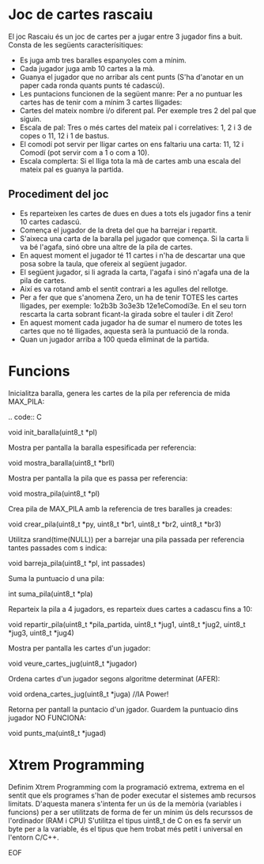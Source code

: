 Joc de cartes rascaiu
=====================

El joc Rascaiu és un joc de cartes per a jugar entre 3 jugador fins a buit. Consta de les següents caracterísitiques:
* Es juga amb tres baralles espanyoles com a mínim.
* Cada jugador juga amb 10 cartes a la mà.
* Guanya el jugador que no arribar als cent punts (S'ha d'anotar en un paper cada ronda quants punts té cadascú).
* Les puntacions funcionen de la següent manre: Per a no puntuar les cartes has de tenir com a mínim 3 cartes lligades:
 * Cartes del mateix nombre i/o diferent pal. Per exemple tres 2 del pal que siguin.
 * Escala de pal: Tres o més cartes del mateix pal i correlatives: 1, 2 i 3 de copes o 11, 12 i 1 de bastus.
 * El comodí pot servir per lligar cartes on ens faltariu una carta: 11, 12 i Comodí (pot servir com a 1 o com a 10).
 * Escala complerta: Si el lliga tota la mà de cartes amb una escala del mateix pal es guanya la partida.

Procediment del joc
-------------------

* Es reparteixen les cartes de dues en dues a tots els jugador fins a tenir 10 cartes cadascú.
* Comença el jugador de la dreta del que ha barrejar i repartit.
* S'aixeca una carta de la baralla pel jugador que comença. Si la carta li va bé l'agafa, sinó obre una altre de la pila de cartes.
* En aquest moment el jugador té 11 cartes i n'ha de descartar una que posa sobre la taula, que ofereix al següent jugador.
* El següent jugador, si li agrada la carta, l'agafa i sinó n'agafa una de la pila de cartes.
* Així es va rotand amb el sentit contrari a les agulles del rellotge.
* Per a fer que que s'anomena Zero, un ha de tenir TOTES les cartes lligades, per exemple: 1o2b3b 3o3e3b 12e1eComodí3e. En el seu torn rescarta la carta sobrant ficant-la girada sobre el tauler i dit Zero!
* En aquest moment cada jugador ha de sumar el numero de totes les cartes que no té lligades, aquesta serà la puntuació de la ronda.
* Quan un jugador arriba a 100 queda eliminat de la partida.


Funcions
========

Inicialitza baralla, genera les cartes de la pila per referencia de mida MAX_PILA:

.. code:: C

 void init_baralla(uint8_t *pl)

Mostra per pantalla la baralla espesificada per referencia:

void mostra_baralla(uint8_t *brll)

Mostra per pantalla la pila que es passa per referencia:

void mostra_pila(uint8_t *pl)

Crea pila de MAX_PILA amb la referencia de tres baralles ja creades:

void crear_pila(uint8_t *py, uint8_t *br1, uint8_t *br2, uint8_t *br3)

Utilitza srand(time(NULL)) per a barrejar una pila passada per referencia tantes passades com s indica:

void barreja_pila(uint8_t *pl, int passades)

Suma la puntuacio d una pila:

int suma_pila(uint8_t *pla)

Reparteix la pila a 4 jugadors, es reparteix dues cartes a cadascu fins a 10:

void repartir_pila(uint8_t *pila_partida, uint8_t *jug1, uint8_t *jug2, uint8_t *jug3, uint8_t *jug4)

Mostra per pantalla les cartes d'un jugador:

void veure_cartes_jug(uint8_t *jugador)

Ordena cartes d'un jugador segons algoritme determinat (AFER):

void ordena_cartes_jug(uint8_t *juga) //IA Power!

Retorna per pantall la puntacio d'un jgador. Guardem la puntuacio dins jugador NO FUNCIONA:

void punts_ma(uint8_t *jugad) 

Xtrem Programming
=================

Definim Xtrem Programming com la programació extrema, extrema en el sentit que els programes s'han de poder executar el sistemes amb recursos limitats.
D'aquesta manera s'intenta fer un ús de la memòria (variables i funcions) per a ser utilitzats de forma de fer un mínim ús dels recurssos de l'ordinador (RAM i CPU)
S'utilitza el tipus uint8_t de C on es fa servir un byte per a la variable, és el tipus que hem trobat més petit i universal en l'entorn C/C++.

EOF
